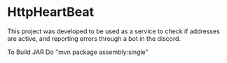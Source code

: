 # HttpHeartBeat
This project was developed to be used as a service to check if addresses are active, and reporting errors through a bot in the discord.


To Build JAR Do "mvn package assembly:single"
